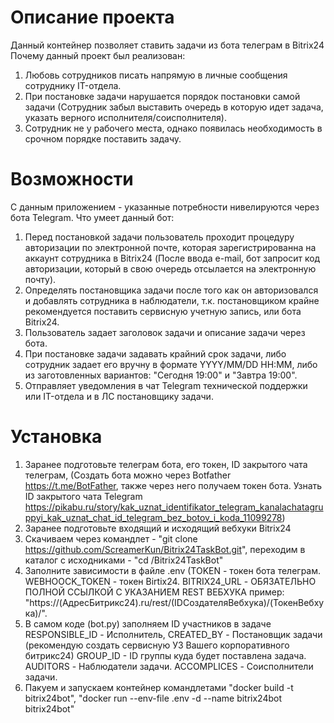 # Описание проекта
Данный контейнер позволяет ставить задачи из бота телеграм в Bitrix24
Почему данный проект был реализован:
1. Любовь сотрудников писать напрямую в личные сообщения сотруднику IT-отдела.
2. При постановке задачи нарушается порядок постановки самой задачи (Сотрудник забыл выставить очередь в которую идет задача, указать верного исполнителя/соисполнителя).
3. Сотрудник не у рабочего места, однако появилась необходимость в срочном порядке поставить задачу.
   
# Возможности
С данным приложением - указанные потребности нивелируются через бота Telegram.
Что умеет данный бот:
1. Перед постановкой задачи пользователь проходит процедуру авторизации по электронной почте, которая зарегистрированна на аккаунт сотрудника в Bitrix24 (После ввода e-mail, бот запросит код авторизации, который в свою очередь отсылается на электронную почту).
2. Определять постановщика задачи после того как он авторизовался и добавлять сотрудника в наблюдатели, т.к. постановщиком крайне рекомендуется поставить сервисную учетную запись, или бота Bitrix24.
3. Пользователь задает заголовок задачи и описание задачи через бота.
4. При постановке задачи задавать крайний срок задачи, либо сотрудник задает его вручну в формате YYYY/MM/DD HH:MM, либо из заготовленных вариантов: "Сегодня 19:00" и "Завтра 19:00".
5. Отправляет уведомления в чат Telegram технической поддержки или IT-отдела и в ЛС постановщику задачи.

# Установка
1. Заранее подготовьте телеграм бота, его токен, ID закрытого чата телеграм, (Создать бота можно через Botfather https://t.me/BotFather, также через него получаем токен бота. Узнать ID закрытого чата Telegram https://pikabu.ru/story/kak_uznat_identifikator_telegram_kanalachatagruppyi_kak_uznat_chat_id_telegram_bez_botov_i_koda_11099278)
2. Заранее подготовьте входящий и исходящий вебхуки Bitrix24
3. Скачиваем через командлет - "git clone https://github.com/ScreamerKun/Bitrix24TaskBot.git", переходим в каталог с исходниками - "cd /Bitrix24TaskBot"
4. Заполните зависимости в файле .env (TOKEN - токен бота телеграм. WEBHOOCK_TOKEN - токен Birtix24. BITRIX24_URL - ОБЯЗАТЕЛЬНО ПОЛНОЙ ССЫЛКОЙ С УКАЗАНИЕМ REST ВЕБХУКА пример: "https://(АдресБитрикс24).ru/rest/(IDСоздателяВебхука)/(ТокенВебхука)/".
5. В самом коде (bot.py) заполняем ID участников в задаче RESPONSIBLE_ID - Исполнитель, CREATED_BY - Постановщик задачи (рекомендую создать сервисную УЗ Вашего корпоративного битрикс24) GROUP_ID - ID группы куда будет поставлена задача. AUDITORS - Наблюдатели задачи. ACCOMPLICES - Соисполнители задачи.
6. Пакуем и запускаем контейнер командлетами "docker build -t bitrix24bot", "docker run --env-file .env -d --name bitrix24bot bitrix24bot"
